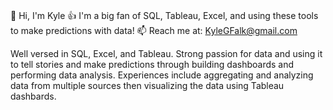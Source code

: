 ### 
👋 Hi, I'm Kyle
👍 I'm a big fan of SQL, Tableau, Excel, and using these tools to make predictions with data!
📫 Reach me at: KyleGFalk@gmail.com

Well versed in SQL, Excel, and Tableau. Strong passion for data and using it to tell stories and make predictions through building dashboards and performing data analysis. Experiences include aggregating and analyzing data from multiple sources then visualizing the data using Tableau dashbards.
